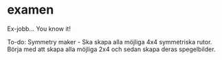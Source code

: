 # examen
Ex-jobb... You know it!

To-do:
Symmetry maker - Ska skapa alla möjliga 4x4 symmetriska rutor. Börja med att skapa alla möjliga 2x4 och sedan skapa deras spegelbilder.

